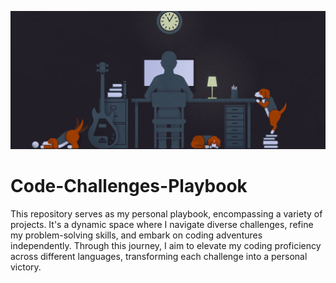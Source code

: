 ![Mainhead](https://github.com/TechPodx/Code-Challenges-Playbook/blob/40210367a0fd514e710edced2c803591931471a3/img.jpg)
# Code-Challenges-Playbook
This repository serves as my personal playbook, encompassing a variety of projects. It's a dynamic space where I navigate diverse challenges, refine my problem-solving skills, and embark on coding adventures independently. Through this journey, I aim to elevate my coding proficiency across different languages, transforming each challenge into a personal victory.
